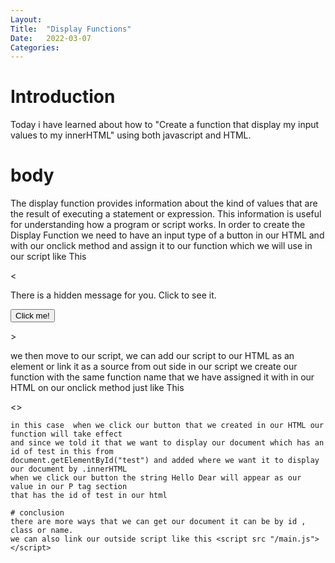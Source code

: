 ```yaml
---
Layout:
Title:	"Display Functions"
Date:	2022-03-07
Categories:
---
```



# Introduction 
Today i have learned about how to "Create a function that display my input values to my innerHTML" 
using both javascript and HTML.

# body

The display function provides information about the kind of values that are the result of executing a statement or expression. This information is useful for understanding how a program or script works.
In order to create the Display Function we need to have an input type of a button in our HTML and 
with our onclick method and assign it to our function which we will use in our script like This

<<!DOCTYPE html>
<html>
  <head>
    <title>Title of the document</title>
  </head>
  <body>
    <p>There is a hidden message for you. Click to see it.</p>
    <button onclick="myFunction()">Click me!</button>
    <p id="test"></p>
  </body>
</html>
>

we then move to our script, we can add our script to our HTML as an element or link it as a source
from out side
in our script we create our function with the same function name that we have assigned it with in our HTML on our onclick method just like This

<<script>
      function myFunction() {
        document.getElementById("test").innerHTML = "Hello Dear";
      }
    </script>>

    in this case  when we click our button that we created in our HTML our function will take effect
    and since we told it that we want to display our document which has an id of test in this from
    document.getElementById("test") and added where we want it to display our document by .innerHTML
    when we click our button the string Hello Dear will appear as our value in our P tag section
    that has the id of test in our html

    # conclusion
    there are more ways that we can get our document it can be by id , class or name.
    we can also link our outside script like this <script src "/main.js"></script>
     
    
